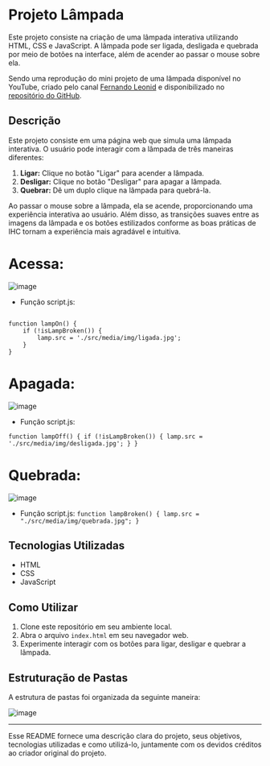 # Projeto Lâmpada

Este projeto consiste na criação de uma lâmpada interativa utilizando HTML, CSS e JavaScript. A lâmpada pode ser ligada, desligada e quebrada por meio de botões na interface, além de acender ao passar o mouse sobre ela.

Sendo uma reprodução do mini projeto de uma lâmpada disponível no YouTube, criado pelo canal [Fernando Leonid](https://www.youtube.com/watch?v=4r0zOW9Zn-Y) e disponibilizado no [repositório do GitHub](https://github.com/fernandoleonid/mini-projetos-js/tree/master/01-lamp).

## Descrição

Este projeto consiste em uma página web que simula uma lâmpada interativa. O usuário pode interagir com a lâmpada de três maneiras diferentes:

1. **Ligar:** Clique no botão "Ligar" para acender a lâmpada.
2. **Desligar:** Clique no botão "Desligar" para apagar a lâmpada.
3. **Quebrar:** Dê um duplo clique na lâmpada para quebrá-la.

Ao passar o mouse sobre a lâmpada, ela se acende, proporcionando uma experiência interativa ao usuário. Além disso, as transições suaves entre as imagens da lâmpada e os botões estilizados conforme as boas práticas de IHC tornam a experiência mais agradável e intuitiva.

# Acessa: 

![image](https://github.com/apedrodev1/JavaScript-Learning-HUB/assets/104085801/7e636054-8fd7-4390-82aa-11e14d850ad9)


- Função script.js: 

<code>
function lampOn() {
    if (!isLampBroken()) {
        lamp.src = './src/media/img/ligada.jpg';
    }
}</code>


# Apagada: 

![image](https://github.com/apedrodev1/JavaScript-Learning-HUB/assets/104085801/fad5bf6d-bdaa-4ca0-ad1f-386c8df1b420)


- Função script.js:

<code>function lampOff() {
    if (!isLampBroken()) {
        lamp.src = './src/media/img/desligada.jpg';
    }
}</code>


# Quebrada:

![image](https://github.com/apedrodev1/JavaScript-Learning-HUB/assets/104085801/6ad9dfe0-a349-42e4-b84d-b50c60a4e767)


- Função script.js: 
<code>function lampBroken() {
    lamp.src = "./src/media/img/quebrada.jpg";
}</code>


## Tecnologias Utilizadas

- HTML
- CSS
- JavaScript

## Como Utilizar

1. Clone este repositório em seu ambiente local.
2. Abra o arquivo `index.html` em seu navegador web.
3. Experimente interagir com os botões para ligar, desligar e quebrar a lâmpada.

## Estruturação de Pastas

A estrutura de pastas foi organizada da seguinte maneira:

![image](https://github.com/apedrodev1/JavaScript-Learning-HUB/assets/104085801/9a804a65-5732-4e52-ac8c-b71288cbb34f)

---


Esse README fornece uma descrição clara do projeto, seus objetivos, tecnologias utilizadas e como utilizá-lo, juntamente com os devidos créditos ao criador original do projeto.
